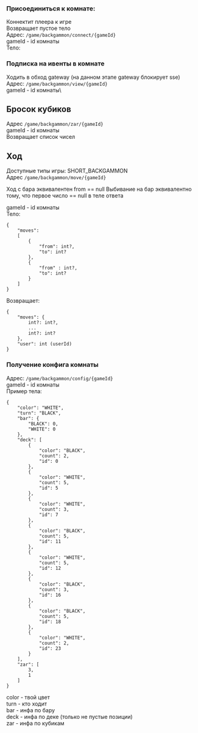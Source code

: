 ### Присоединиться к комнате:

Коннектит плеера к игре\
Возвращает пустое тело\
Адрес: ```/game/backgammon/connect/{gameId}```\
gameId - id комнаты\
Тело:

### Подписка на ивенты в комнате

Ходить в обход gateway (на данном этапе gateway блокирует sse)
Адрес: ```/game/backgammon/view/{gameId}```\
gameId - id комнаты\

## Бросок кубиков

Адрес ```/game/backgammon/zar/{gameId}```\
gameId - id комнаты\
Возвращает список чисел

## Ход

Доступные типы игры: SHORT_BACKGAMMON \
Адрес ```/game/backgammon/move/{gameId}```

Ход с бара эквивалентен from == null
Выбивание на бар эквивалентно тому, что первое число == null в теле ответа

gameId - id комнаты\
Тело:

```
{
    "moves": 
    [ 
        {
            "from": int?,
            "to": int?
        },
        {
            "from" : int?,
            "to": int?
        }
    ]
}
```

Возвращает:

```
{
    "moves": {
        int?: int?,
        ...
        int?: int?
    },
    "user": int (userId)
}
```

### Получение конфига комнаты

Адрес: ```/game/backgammon/сonfig/{gameId}```\
gameId - id комнаты\
Пример тела:

```
{
    "color": "WHITE",
    "turn": "BLACK",
    "bar": {
        "BLACK": 0,
        "WHITE": 0
    },
    "deck": [
        {
            "color": "BLACK",
            "count": 2,
            "id": 0
        },
        {
            "color": "WHITE",
            "count": 5,
            "id": 5
        },
        {
            "color": "WHITE",
            "count": 3,
            "id": 7
        },
        {
            "color": "BLACK",
            "count": 5,
            "id": 11
        },
        {
            "color": "WHITE",
            "count": 5,
            "id": 12
        },
        {
            "color": "BLACK",
            "count": 3,
            "id": 16
        },
        {
            "color": "BLACK",
            "count": 5,
            "id": 18
        },
        {
            "color": "WHITE",
            "count": 2,
            "id": 23
        }
    ],
    "zar": [
        3,
        1
    ]
}
```
color - твой цвет\
turn - кто ходит\
bar - инфа по бару\
deck - инфа по деке (только не пустые позиции)\
zar - инфа по кубикам